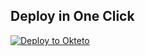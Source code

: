 
## Deploy in One Click

[![Deploy to Okteto](https://okteto.com/develop-okteto.svg)](https://cloud.okteto.com/deploy?repository=https://github.com/Th3-Wizard/m-c-digo-main)
